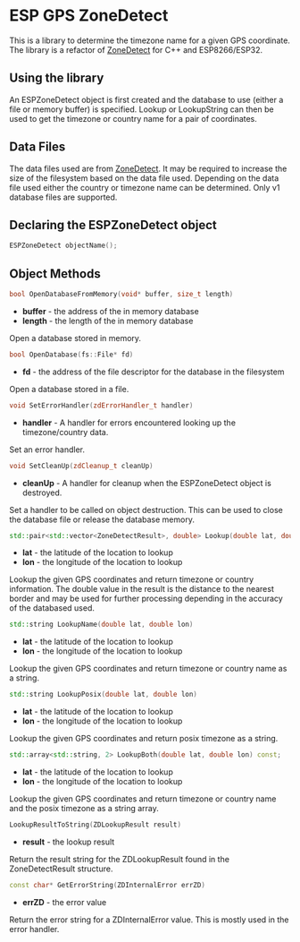 # ESP GPS ZoneDetect

This is a library to determine the timezone name for a given GPS coordinate. The
library is a refactor of [ZoneDetect](https://github.com/BertoldVdb/ZoneDetect)
for C++ and ESP8266/ESP32.

## Using the library

An ESPZoneDetect object is first created and the database to use (either a file
or memory buffer) is specified. Lookup or LookupString can then be used to get
the timezone or country name for a pair of coordinates.

## Data Files

The data files used are from [ZoneDetect](https://github.com/BertoldVdb/ZoneDetect).
It may be required to increase the size of the filesystem based on the data
file used. Depending on the data file used either the country or timezone name
can be determined. Only v1 database files are supported.

## Declaring the ESPZoneDetect object

```c++
ESPZoneDetect objectName();
```

## Object Methods

```c++
bool OpenDatabaseFromMemory(void* buffer, size_t length)
```

- **buffer** - the address of the in memory database
- **length** - the length of the in memory database

Open a database stored in memory.

```c++
bool OpenDatabase(fs::File* fd)
```

- **fd** - the address of the file descriptor for the database in the filesystem

Open a database stored in a file.

```c++
void SetErrorHandler(zdErrorHandler_t handler)
```

- **handler** - A handler for errors encountered looking up the timezone/country
data.

Set an error handler.

```c++
void SetCleanUp(zdCleanup_t cleanUp)
```

- **cleanUp** - A handler for cleanup when the ESPZoneDetect object is destroyed.

Set a handler to be called on object destruction. This can be used to close the
database file or release the database memory.

```c++
std::pair<std::vector<ZoneDetectResult>, double> Lookup(double lat, double lon)
```

- **lat** - the latitude of the location to lookup
- **lon** - the longitude of the location to lookup

Lookup the given GPS coordinates and return timezone or country information. The
double value in the result is the distance to the nearest border and may be used
for further processing depending in the accuracy of the databased used.

```c++
std::string LookupName(double lat, double lon)
```

- **lat** - the latitude of the location to lookup
- **lon** - the longitude of the location to lookup

Lookup the given GPS coordinates and return timezone or country name as a string.

```c++
std::string LookupPosix(double lat, double lon)
```

- **lat** - the latitude of the location to lookup
- **lon** - the longitude of the location to lookup

Lookup the given GPS coordinates and return posix timezone as a string.

```c++
std::array<std::string, 2> LookupBoth(double lat, double lon) const;
```

- **lat** - the latitude of the location to lookup
- **lon** - the longitude of the location to lookup

Lookup the given GPS coordinates and return timezone or country name and the
posix timezone as a string array.

```c++
LookupResultToString(ZDLookupResult result)
```

- **result** - the lookup result

Return the result string for the ZDLookupResult found in the ZoneDetectResult
structure.

```c++
const char* GetErrorString(ZDInternalError errZD)
```

- **errZD** - the error value

Return the error string for a ZDInternalError value. This is mostly used in the
error handler.
